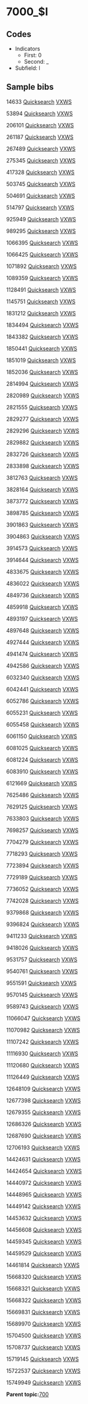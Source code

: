 # 7000\_$l

## Codes

-   Indicators
    -   First: 0
    -   Second: \_
-   Subfield: l

## Sample bibs

14633 [Quicksearch](https://search.library.yale.edu/catalog/14633) [VXWS](http://prodorbis.library.yale.edu:7014/vxws/GetHoldingsService?bibId=14633)

53894 [Quicksearch](https://search.library.yale.edu/catalog/53894) [VXWS](http://prodorbis.library.yale.edu:7014/vxws/GetHoldingsService?bibId=53894)

206101 [Quicksearch](https://search.library.yale.edu/catalog/206101) [VXWS](http://prodorbis.library.yale.edu:7014/vxws/GetHoldingsService?bibId=206101)

261187 [Quicksearch](https://search.library.yale.edu/catalog/261187) [VXWS](http://prodorbis.library.yale.edu:7014/vxws/GetHoldingsService?bibId=261187)

267489 [Quicksearch](https://search.library.yale.edu/catalog/267489) [VXWS](http://prodorbis.library.yale.edu:7014/vxws/GetHoldingsService?bibId=267489)

275345 [Quicksearch](https://search.library.yale.edu/catalog/275345) [VXWS](http://prodorbis.library.yale.edu:7014/vxws/GetHoldingsService?bibId=275345)

417328 [Quicksearch](https://search.library.yale.edu/catalog/417328) [VXWS](http://prodorbis.library.yale.edu:7014/vxws/GetHoldingsService?bibId=417328)

503745 [Quicksearch](https://search.library.yale.edu/catalog/503745) [VXWS](http://prodorbis.library.yale.edu:7014/vxws/GetHoldingsService?bibId=503745)

504691 [Quicksearch](https://search.library.yale.edu/catalog/504691) [VXWS](http://prodorbis.library.yale.edu:7014/vxws/GetHoldingsService?bibId=504691)

514797 [Quicksearch](https://search.library.yale.edu/catalog/514797) [VXWS](http://prodorbis.library.yale.edu:7014/vxws/GetHoldingsService?bibId=514797)

925949 [Quicksearch](https://search.library.yale.edu/catalog/925949) [VXWS](http://prodorbis.library.yale.edu:7014/vxws/GetHoldingsService?bibId=925949)

989295 [Quicksearch](https://search.library.yale.edu/catalog/989295) [VXWS](http://prodorbis.library.yale.edu:7014/vxws/GetHoldingsService?bibId=989295)

1066395 [Quicksearch](https://search.library.yale.edu/catalog/1066395) [VXWS](http://prodorbis.library.yale.edu:7014/vxws/GetHoldingsService?bibId=1066395)

1066425 [Quicksearch](https://search.library.yale.edu/catalog/1066425) [VXWS](http://prodorbis.library.yale.edu:7014/vxws/GetHoldingsService?bibId=1066425)

1071892 [Quicksearch](https://search.library.yale.edu/catalog/1071892) [VXWS](http://prodorbis.library.yale.edu:7014/vxws/GetHoldingsService?bibId=1071892)

1089359 [Quicksearch](https://search.library.yale.edu/catalog/1089359) [VXWS](http://prodorbis.library.yale.edu:7014/vxws/GetHoldingsService?bibId=1089359)

1128491 [Quicksearch](https://search.library.yale.edu/catalog/1128491) [VXWS](http://prodorbis.library.yale.edu:7014/vxws/GetHoldingsService?bibId=1128491)

1145751 [Quicksearch](https://search.library.yale.edu/catalog/1145751) [VXWS](http://prodorbis.library.yale.edu:7014/vxws/GetHoldingsService?bibId=1145751)

1831212 [Quicksearch](https://search.library.yale.edu/catalog/1831212) [VXWS](http://prodorbis.library.yale.edu:7014/vxws/GetHoldingsService?bibId=1831212)

1834494 [Quicksearch](https://search.library.yale.edu/catalog/1834494) [VXWS](http://prodorbis.library.yale.edu:7014/vxws/GetHoldingsService?bibId=1834494)

1843382 [Quicksearch](https://search.library.yale.edu/catalog/1843382) [VXWS](http://prodorbis.library.yale.edu:7014/vxws/GetHoldingsService?bibId=1843382)

1850441 [Quicksearch](https://search.library.yale.edu/catalog/1850441) [VXWS](http://prodorbis.library.yale.edu:7014/vxws/GetHoldingsService?bibId=1850441)

1851019 [Quicksearch](https://search.library.yale.edu/catalog/1851019) [VXWS](http://prodorbis.library.yale.edu:7014/vxws/GetHoldingsService?bibId=1851019)

1852036 [Quicksearch](https://search.library.yale.edu/catalog/1852036) [VXWS](http://prodorbis.library.yale.edu:7014/vxws/GetHoldingsService?bibId=1852036)

2814994 [Quicksearch](https://search.library.yale.edu/catalog/2814994) [VXWS](http://prodorbis.library.yale.edu:7014/vxws/GetHoldingsService?bibId=2814994)

2820989 [Quicksearch](https://search.library.yale.edu/catalog/2820989) [VXWS](http://prodorbis.library.yale.edu:7014/vxws/GetHoldingsService?bibId=2820989)

2821555 [Quicksearch](https://search.library.yale.edu/catalog/2821555) [VXWS](http://prodorbis.library.yale.edu:7014/vxws/GetHoldingsService?bibId=2821555)

2829277 [Quicksearch](https://search.library.yale.edu/catalog/2829277) [VXWS](http://prodorbis.library.yale.edu:7014/vxws/GetHoldingsService?bibId=2829277)

2829296 [Quicksearch](https://search.library.yale.edu/catalog/2829296) [VXWS](http://prodorbis.library.yale.edu:7014/vxws/GetHoldingsService?bibId=2829296)

2829882 [Quicksearch](https://search.library.yale.edu/catalog/2829882) [VXWS](http://prodorbis.library.yale.edu:7014/vxws/GetHoldingsService?bibId=2829882)

2832726 [Quicksearch](https://search.library.yale.edu/catalog/2832726) [VXWS](http://prodorbis.library.yale.edu:7014/vxws/GetHoldingsService?bibId=2832726)

2833898 [Quicksearch](https://search.library.yale.edu/catalog/2833898) [VXWS](http://prodorbis.library.yale.edu:7014/vxws/GetHoldingsService?bibId=2833898)

3812763 [Quicksearch](https://search.library.yale.edu/catalog/3812763) [VXWS](http://prodorbis.library.yale.edu:7014/vxws/GetHoldingsService?bibId=3812763)

3828164 [Quicksearch](https://search.library.yale.edu/catalog/3828164) [VXWS](http://prodorbis.library.yale.edu:7014/vxws/GetHoldingsService?bibId=3828164)

3873772 [Quicksearch](https://search.library.yale.edu/catalog/3873772) [VXWS](http://prodorbis.library.yale.edu:7014/vxws/GetHoldingsService?bibId=3873772)

3898785 [Quicksearch](https://search.library.yale.edu/catalog/3898785) [VXWS](http://prodorbis.library.yale.edu:7014/vxws/GetHoldingsService?bibId=3898785)

3901863 [Quicksearch](https://search.library.yale.edu/catalog/3901863) [VXWS](http://prodorbis.library.yale.edu:7014/vxws/GetHoldingsService?bibId=3901863)

3904863 [Quicksearch](https://search.library.yale.edu/catalog/3904863) [VXWS](http://prodorbis.library.yale.edu:7014/vxws/GetHoldingsService?bibId=3904863)

3914573 [Quicksearch](https://search.library.yale.edu/catalog/3914573) [VXWS](http://prodorbis.library.yale.edu:7014/vxws/GetHoldingsService?bibId=3914573)

3914644 [Quicksearch](https://search.library.yale.edu/catalog/3914644) [VXWS](http://prodorbis.library.yale.edu:7014/vxws/GetHoldingsService?bibId=3914644)

4833675 [Quicksearch](https://search.library.yale.edu/catalog/4833675) [VXWS](http://prodorbis.library.yale.edu:7014/vxws/GetHoldingsService?bibId=4833675)

4836022 [Quicksearch](https://search.library.yale.edu/catalog/4836022) [VXWS](http://prodorbis.library.yale.edu:7014/vxws/GetHoldingsService?bibId=4836022)

4849736 [Quicksearch](https://search.library.yale.edu/catalog/4849736) [VXWS](http://prodorbis.library.yale.edu:7014/vxws/GetHoldingsService?bibId=4849736)

4859918 [Quicksearch](https://search.library.yale.edu/catalog/4859918) [VXWS](http://prodorbis.library.yale.edu:7014/vxws/GetHoldingsService?bibId=4859918)

4893197 [Quicksearch](https://search.library.yale.edu/catalog/4893197) [VXWS](http://prodorbis.library.yale.edu:7014/vxws/GetHoldingsService?bibId=4893197)

4897648 [Quicksearch](https://search.library.yale.edu/catalog/4897648) [VXWS](http://prodorbis.library.yale.edu:7014/vxws/GetHoldingsService?bibId=4897648)

4927444 [Quicksearch](https://search.library.yale.edu/catalog/4927444) [VXWS](http://prodorbis.library.yale.edu:7014/vxws/GetHoldingsService?bibId=4927444)

4941474 [Quicksearch](https://search.library.yale.edu/catalog/4941474) [VXWS](http://prodorbis.library.yale.edu:7014/vxws/GetHoldingsService?bibId=4941474)

4942586 [Quicksearch](https://search.library.yale.edu/catalog/4942586) [VXWS](http://prodorbis.library.yale.edu:7014/vxws/GetHoldingsService?bibId=4942586)

6032340 [Quicksearch](https://search.library.yale.edu/catalog/6032340) [VXWS](http://prodorbis.library.yale.edu:7014/vxws/GetHoldingsService?bibId=6032340)

6042441 [Quicksearch](https://search.library.yale.edu/catalog/6042441) [VXWS](http://prodorbis.library.yale.edu:7014/vxws/GetHoldingsService?bibId=6042441)

6052786 [Quicksearch](https://search.library.yale.edu/catalog/6052786) [VXWS](http://prodorbis.library.yale.edu:7014/vxws/GetHoldingsService?bibId=6052786)

6055231 [Quicksearch](https://search.library.yale.edu/catalog/6055231) [VXWS](http://prodorbis.library.yale.edu:7014/vxws/GetHoldingsService?bibId=6055231)

6055458 [Quicksearch](https://search.library.yale.edu/catalog/6055458) [VXWS](http://prodorbis.library.yale.edu:7014/vxws/GetHoldingsService?bibId=6055458)

6061150 [Quicksearch](https://search.library.yale.edu/catalog/6061150) [VXWS](http://prodorbis.library.yale.edu:7014/vxws/GetHoldingsService?bibId=6061150)

6081025 [Quicksearch](https://search.library.yale.edu/catalog/6081025) [VXWS](http://prodorbis.library.yale.edu:7014/vxws/GetHoldingsService?bibId=6081025)

6081224 [Quicksearch](https://search.library.yale.edu/catalog/6081224) [VXWS](http://prodorbis.library.yale.edu:7014/vxws/GetHoldingsService?bibId=6081224)

6083910 [Quicksearch](https://search.library.yale.edu/catalog/6083910) [VXWS](http://prodorbis.library.yale.edu:7014/vxws/GetHoldingsService?bibId=6083910)

6121669 [Quicksearch](https://search.library.yale.edu/catalog/6121669) [VXWS](http://prodorbis.library.yale.edu:7014/vxws/GetHoldingsService?bibId=6121669)

7625486 [Quicksearch](https://search.library.yale.edu/catalog/7625486) [VXWS](http://prodorbis.library.yale.edu:7014/vxws/GetHoldingsService?bibId=7625486)

7629125 [Quicksearch](https://search.library.yale.edu/catalog/7629125) [VXWS](http://prodorbis.library.yale.edu:7014/vxws/GetHoldingsService?bibId=7629125)

7633803 [Quicksearch](https://search.library.yale.edu/catalog/7633803) [VXWS](http://prodorbis.library.yale.edu:7014/vxws/GetHoldingsService?bibId=7633803)

7698257 [Quicksearch](https://search.library.yale.edu/catalog/7698257) [VXWS](http://prodorbis.library.yale.edu:7014/vxws/GetHoldingsService?bibId=7698257)

7704279 [Quicksearch](https://search.library.yale.edu/catalog/7704279) [VXWS](http://prodorbis.library.yale.edu:7014/vxws/GetHoldingsService?bibId=7704279)

7718293 [Quicksearch](https://search.library.yale.edu/catalog/7718293) [VXWS](http://prodorbis.library.yale.edu:7014/vxws/GetHoldingsService?bibId=7718293)

7723894 [Quicksearch](https://search.library.yale.edu/catalog/7723894) [VXWS](http://prodorbis.library.yale.edu:7014/vxws/GetHoldingsService?bibId=7723894)

7729189 [Quicksearch](https://search.library.yale.edu/catalog/7729189) [VXWS](http://prodorbis.library.yale.edu:7014/vxws/GetHoldingsService?bibId=7729189)

7736052 [Quicksearch](https://search.library.yale.edu/catalog/7736052) [VXWS](http://prodorbis.library.yale.edu:7014/vxws/GetHoldingsService?bibId=7736052)

7742028 [Quicksearch](https://search.library.yale.edu/catalog/7742028) [VXWS](http://prodorbis.library.yale.edu:7014/vxws/GetHoldingsService?bibId=7742028)

9379868 [Quicksearch](https://search.library.yale.edu/catalog/9379868) [VXWS](http://prodorbis.library.yale.edu:7014/vxws/GetHoldingsService?bibId=9379868)

9396824 [Quicksearch](https://search.library.yale.edu/catalog/9396824) [VXWS](http://prodorbis.library.yale.edu:7014/vxws/GetHoldingsService?bibId=9396824)

9411233 [Quicksearch](https://search.library.yale.edu/catalog/9411233) [VXWS](http://prodorbis.library.yale.edu:7014/vxws/GetHoldingsService?bibId=9411233)

9418026 [Quicksearch](https://search.library.yale.edu/catalog/9418026) [VXWS](http://prodorbis.library.yale.edu:7014/vxws/GetHoldingsService?bibId=9418026)

9531757 [Quicksearch](https://search.library.yale.edu/catalog/9531757) [VXWS](http://prodorbis.library.yale.edu:7014/vxws/GetHoldingsService?bibId=9531757)

9540761 [Quicksearch](https://search.library.yale.edu/catalog/9540761) [VXWS](http://prodorbis.library.yale.edu:7014/vxws/GetHoldingsService?bibId=9540761)

9551591 [Quicksearch](https://search.library.yale.edu/catalog/9551591) [VXWS](http://prodorbis.library.yale.edu:7014/vxws/GetHoldingsService?bibId=9551591)

9570145 [Quicksearch](https://search.library.yale.edu/catalog/9570145) [VXWS](http://prodorbis.library.yale.edu:7014/vxws/GetHoldingsService?bibId=9570145)

9589743 [Quicksearch](https://search.library.yale.edu/catalog/9589743) [VXWS](http://prodorbis.library.yale.edu:7014/vxws/GetHoldingsService?bibId=9589743)

11066047 [Quicksearch](https://search.library.yale.edu/catalog/11066047) [VXWS](http://prodorbis.library.yale.edu:7014/vxws/GetHoldingsService?bibId=11066047)

11070982 [Quicksearch](https://search.library.yale.edu/catalog/11070982) [VXWS](http://prodorbis.library.yale.edu:7014/vxws/GetHoldingsService?bibId=11070982)

11107242 [Quicksearch](https://search.library.yale.edu/catalog/11107242) [VXWS](http://prodorbis.library.yale.edu:7014/vxws/GetHoldingsService?bibId=11107242)

11116930 [Quicksearch](https://search.library.yale.edu/catalog/11116930) [VXWS](http://prodorbis.library.yale.edu:7014/vxws/GetHoldingsService?bibId=11116930)

11120680 [Quicksearch](https://search.library.yale.edu/catalog/11120680) [VXWS](http://prodorbis.library.yale.edu:7014/vxws/GetHoldingsService?bibId=11120680)

11126449 [Quicksearch](https://search.library.yale.edu/catalog/11126449) [VXWS](http://prodorbis.library.yale.edu:7014/vxws/GetHoldingsService?bibId=11126449)

12648109 [Quicksearch](https://search.library.yale.edu/catalog/12648109) [VXWS](http://prodorbis.library.yale.edu:7014/vxws/GetHoldingsService?bibId=12648109)

12677398 [Quicksearch](https://search.library.yale.edu/catalog/12677398) [VXWS](http://prodorbis.library.yale.edu:7014/vxws/GetHoldingsService?bibId=12677398)

12679355 [Quicksearch](https://search.library.yale.edu/catalog/12679355) [VXWS](http://prodorbis.library.yale.edu:7014/vxws/GetHoldingsService?bibId=12679355)

12686326 [Quicksearch](https://search.library.yale.edu/catalog/12686326) [VXWS](http://prodorbis.library.yale.edu:7014/vxws/GetHoldingsService?bibId=12686326)

12687690 [Quicksearch](https://search.library.yale.edu/catalog/12687690) [VXWS](http://prodorbis.library.yale.edu:7014/vxws/GetHoldingsService?bibId=12687690)

12706193 [Quicksearch](https://search.library.yale.edu/catalog/12706193) [VXWS](http://prodorbis.library.yale.edu:7014/vxws/GetHoldingsService?bibId=12706193)

14424631 [Quicksearch](https://search.library.yale.edu/catalog/14424631) [VXWS](http://prodorbis.library.yale.edu:7014/vxws/GetHoldingsService?bibId=14424631)

14424654 [Quicksearch](https://search.library.yale.edu/catalog/14424654) [VXWS](http://prodorbis.library.yale.edu:7014/vxws/GetHoldingsService?bibId=14424654)

14440972 [Quicksearch](https://search.library.yale.edu/catalog/14440972) [VXWS](http://prodorbis.library.yale.edu:7014/vxws/GetHoldingsService?bibId=14440972)

14448965 [Quicksearch](https://search.library.yale.edu/catalog/14448965) [VXWS](http://prodorbis.library.yale.edu:7014/vxws/GetHoldingsService?bibId=14448965)

14449142 [Quicksearch](https://search.library.yale.edu/catalog/14449142) [VXWS](http://prodorbis.library.yale.edu:7014/vxws/GetHoldingsService?bibId=14449142)

14453632 [Quicksearch](https://search.library.yale.edu/catalog/14453632) [VXWS](http://prodorbis.library.yale.edu:7014/vxws/GetHoldingsService?bibId=14453632)

14456608 [Quicksearch](https://search.library.yale.edu/catalog/14456608) [VXWS](http://prodorbis.library.yale.edu:7014/vxws/GetHoldingsService?bibId=14456608)

14459345 [Quicksearch](https://search.library.yale.edu/catalog/14459345) [VXWS](http://prodorbis.library.yale.edu:7014/vxws/GetHoldingsService?bibId=14459345)

14459529 [Quicksearch](https://search.library.yale.edu/catalog/14459529) [VXWS](http://prodorbis.library.yale.edu:7014/vxws/GetHoldingsService?bibId=14459529)

14461814 [Quicksearch](https://search.library.yale.edu/catalog/14461814) [VXWS](http://prodorbis.library.yale.edu:7014/vxws/GetHoldingsService?bibId=14461814)

15668320 [Quicksearch](https://search.library.yale.edu/catalog/15668320) [VXWS](http://prodorbis.library.yale.edu:7014/vxws/GetHoldingsService?bibId=15668320)

15668321 [Quicksearch](https://search.library.yale.edu/catalog/15668321) [VXWS](http://prodorbis.library.yale.edu:7014/vxws/GetHoldingsService?bibId=15668321)

15668322 [Quicksearch](https://search.library.yale.edu/catalog/15668322) [VXWS](http://prodorbis.library.yale.edu:7014/vxws/GetHoldingsService?bibId=15668322)

15669831 [Quicksearch](https://search.library.yale.edu/catalog/15669831) [VXWS](http://prodorbis.library.yale.edu:7014/vxws/GetHoldingsService?bibId=15669831)

15689970 [Quicksearch](https://search.library.yale.edu/catalog/15689970) [VXWS](http://prodorbis.library.yale.edu:7014/vxws/GetHoldingsService?bibId=15689970)

15704500 [Quicksearch](https://search.library.yale.edu/catalog/15704500) [VXWS](http://prodorbis.library.yale.edu:7014/vxws/GetHoldingsService?bibId=15704500)

15708737 [Quicksearch](https://search.library.yale.edu/catalog/15708737) [VXWS](http://prodorbis.library.yale.edu:7014/vxws/GetHoldingsService?bibId=15708737)

15719145 [Quicksearch](https://search.library.yale.edu/catalog/15719145) [VXWS](http://prodorbis.library.yale.edu:7014/vxws/GetHoldingsService?bibId=15719145)

15722537 [Quicksearch](https://search.library.yale.edu/catalog/15722537) [VXWS](http://prodorbis.library.yale.edu:7014/vxws/GetHoldingsService?bibId=15722537)

15749949 [Quicksearch](https://search.library.yale.edu/catalog/15749949) [VXWS](http://prodorbis.library.yale.edu:7014/vxws/GetHoldingsService?bibId=15749949)

**Parent topic:**[700](../../tags/700/700.md)

